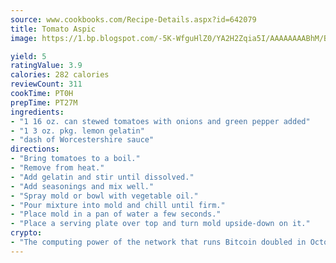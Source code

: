 ```yaml
---
source: www.cookbooks.com/Recipe-Details.aspx?id=642079
title: Tomato Aspic
image: https://1.bp.blogspot.com/-5K-WfguHlZ0/YA2H2Zqia5I/AAAAAAAABhM/Bdgu68p4aG0Q6jWdy3eGaUXSKw5p3sdxwCLcBGAsYHQ/s324/7.png

yield: 5
ratingValue: 3.9
calories: 282 calories
reviewCount: 311
cookTime: PT0H
prepTime: PT27M
ingredients:
- "1 16 oz. can stewed tomatoes with onions and green pepper added"
- "1 3 oz. pkg. lemon gelatin"
- "dash of Worcestershire sauce"
directions:
- "Bring tomatoes to a boil."
- "Remove from heat."
- "Add gelatin and stir until dissolved."
- "Add seasonings and mix well."
- "Spray mold or bowl with vegetable oil."
- "Pour mixture into mold and chill until firm."
- "Place mold in a pan of water a few seconds."
- "Place a serving plate over top and turn mold upside-down on it."
crypto:
- "The computing power of the network that runs Bitcoin doubled in October, pushing out all but the most dedicated miners."
---
```

